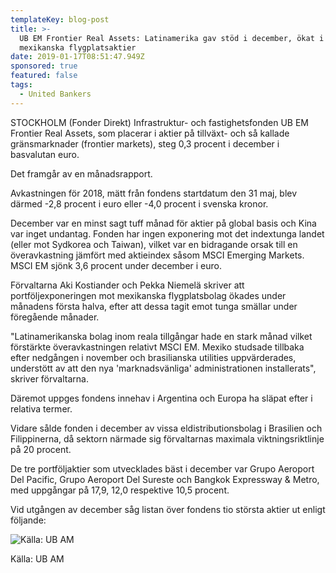 ```yaml
---
templateKey: blog-post
title: >-
  UB EM Frontier Real Assets: Latinamerika gav stöd i december, ökat i
  mexikanska flygplatsaktier
date: 2019-01-17T08:51:47.949Z
sponsored: true
featured: false
tags:
  - United Bankers
---
```

STOCKHOLM (Fonder Direkt) Infrastruktur- och fastighetsfonden UB EM Frontier Real Assets, som placerar i aktier på tillväxt- och så kallade gränsmarknader (frontier markets), steg 0,3 procent i december i basvalutan euro.

Det framgår av en månadsrapport.

Avkastningen för 2018, mätt från fondens startdatum den 31 maj, blev därmed -2,8 procent i euro eller -4,0 procent i svenska kronor.

December var en minst sagt tuff månad för aktier på global basis och Kina var inget undantag. Fonden har ingen exponering mot det indextunga landet (eller mot Sydkorea och Taiwan), vilket var en bidragande orsak till en överavkastning jämfört med aktieindex såsom MSCI Emerging Markets. MSCI EM sjönk 3,6 procent under december i euro.

Förvaltarna Aki Kostiander och Pekka Niemelä skriver att portföljexponeringen mot mexikanska flygplatsbolag ökades under månadens första halva, efter att dessa tagit emot tunga smällar under föregående månader.

"Latinamerikanska bolag inom reala tillgångar hade en stark månad vilket förstärkte överavkastningen relativt MSCI EM. Mexiko studsade tillbaka efter nedgången i november och brasilianska utilities uppvärderades, understött av att den nya 'marknadsvänliga' administrationen installerats", skriver förvaltarna.

Däremot uppges fondens innehav i Argentina och Europa ha släpat efter i relativa termer.

Vidare sålde fonden i december av vissa eldistributionsbolag i Brasilien och Filippinerna, då sektorn närmade sig förvaltarnas maximala viktningsriktlinje på 20 procent.

De tre portföljaktier som utvecklades bäst i december var Grupo Aeroport Del Pacific, Grupo Aeroport Del Sureste och Bangkok Expressway & Metro, med uppgångar på 17,9, 12,0 respektive 10,5 procent.

Vid utgången av december såg listan över fondens tio största aktier ut enligt följande:

![Källa: UB AM](/img/ub17jan.png)

<span class="image-caption">Källa: UB AM</span>
